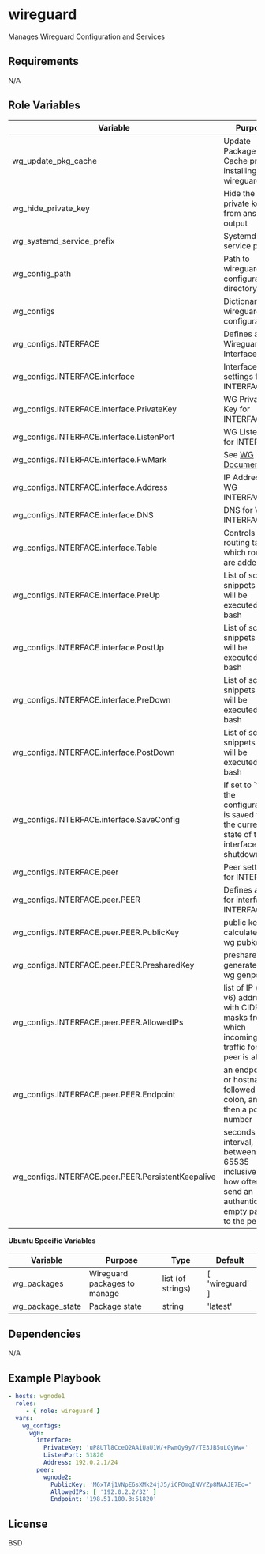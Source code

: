 wireguard
=========

Manages Wireguard Configuration and Services

Requirements
------------

N/A

Role Variables
--------------

| Variable                                           | Purpose                                                                                                                              | Type              | Default          |
| -------------------------------------------------- | ------------------------------------------------------------------------------------------------------------------------------------ | ----------------- | ---------------- |
| wg_update_pkg_cache                                | Update Package Cache prior to installing wireguard                                                                                   | bool              | true             |
| wg_hide_private_key                                | Hide the private key from ansible output                                                                                             | bool              | true             |
| wg_systemd_service_prefix                          | Systemd service prefix                                                                                                               | string            | 'wg-quick@'      |
| wg_config_path                                     | Path to wireguard configuration directory                                                                                            | string            | '/etc/wireguard' |
| wg_configs                                         | Dictionary of wireguard configurations                                                                                               | dictionary        | {}               |
| wg_configs.INTERFACE                               | Defines a Wireguard Interface                                                                                                        | dictionary        | `undefined`      |
| wg_configs.INTERFACE.interface                     | Interface settings for INTERFACE                                                                                                     | dictionary        | `undefined`      |
| wg_configs.INTERFACE.interface.PrivateKey          | WG Private Key for INTERFACE                                                                                                         | string            | `undefined`      |
| wg_configs.INTERFACE.interface.ListenPort          | WG Listen Port for INTERFACE                                                                                                         | integer           | `undefined`      |
| wg_configs.INTERFACE.interface.FwMark              | See [WG Documentation](https://www.wireguard.com/netns/#routing-all-your-traffic)                                                    | integer           | `undefined`      |
| wg_configs.INTERFACE.interface.Address             | IP Address for WG INTERFACE                                                                                                          | string            | `undefined`      |
| wg_configs.INTERFACE.interface.DNS                 | DNS for WG INTERFACE                                                                                                                 | string            | `undefined`      |
| wg_configs.INTERFACE.interface.Table               | Controls the routing table to which routes are added                                                                                 | string            | `undefined`      |
| wg_configs.INTERFACE.interface.PreUp               | List of script snippets which will be executed by bash                                                                               | list (of strings) | `undefined`      |
| wg_configs.INTERFACE.interface.PostUp              | List of script snippets which will be executed by bash                                                                               | list (of strings) | `undefined`      |
| wg_configs.INTERFACE.interface.PreDown             | List of script snippets which will be executed by bash                                                                               | list (of strings) | `undefined`      |
| wg_configs.INTERFACE.interface.PostDown            | List of script snippets which will be executed by bash                                                                               | list (of strings) | `undefined`      |
| wg_configs.INTERFACE.interface.SaveConfig          | If set to `true', the configuration is saved from the current state of the interface upon shutdown | bool              | `undefined` |                   |                  |
| wg_configs.INTERFACE.peer                          | Peer settings for INTERFACE                                                                                                          | dictionary        | `undefined`      |
| wg_configs.INTERFACE.peer.PEER                     | Defines a peer for interface INTERFACE                                                                                               | dictionary        | `undefined`      |
| wg_configs.INTERFACE.peer.PEER.PublicKey           | public key calculated by wg pubkey                                                                                                   | string            | `undefined`      |
| wg_configs.INTERFACE.peer.PEER.PresharedKey        | preshared key generated by wg genpsk                                                                                                 | string            | `undefined`      |
| wg_configs.INTERFACE.peer.PEER.AllowedIPs          | list of IP (v4 or v6) addresses with CIDR masks from which incoming traffic for this peer is allowed                                 | list (of strings) | `undefined`      |
| wg_configs.INTERFACE.peer.PEER.Endpoint            | an endpoint IP or hostname, followed by a colon, and then a port number                                                              | string            | `undefined`      |
| wg_configs.INTERFACE.peer.PEER.PersistentKeepalive | seconds interval, between 1 and 65535 inclusive, of how often to send an authenticated empty packet to the peer                      | integer           | `undefined`                 |

**Ubuntu Specific Variables**

| Variable         | Purpose                      | Type              | Default         |
| ---------------- | ---------------------------- | ----------------- | --------------- |
| wg_packages      | Wireguard packages to manage | list (of strings) | [ 'wireguard' ] |
| wg_package_state | Package state                | string            | 'latest'        |

Dependencies
------------

N/A

Example Playbook
----------------

```yaml
- hosts: wgnode1
  roles:
     - { role: wireguard }
  vars:
    wg_configs:
      wg0:
        interface:
          PrivateKey: 'uP8UTl8CceQ2AAiUaU1W/+PwmOy9y7/TE3JB5uLGyWw='
          ListenPort: 51820
          Address: 192.0.2.1/24
        peer:
          wgnode2:
            PublicKey: 'M6xTAj1VNpE6sXMk24jJ5/iCFOmqINVYZp8MAAJE7Eo='
            AllowedIPs: [ '192.0.2.2/32' ]
            Endpoint: '198.51.100.3:51820'

```

License
-------

BSD
